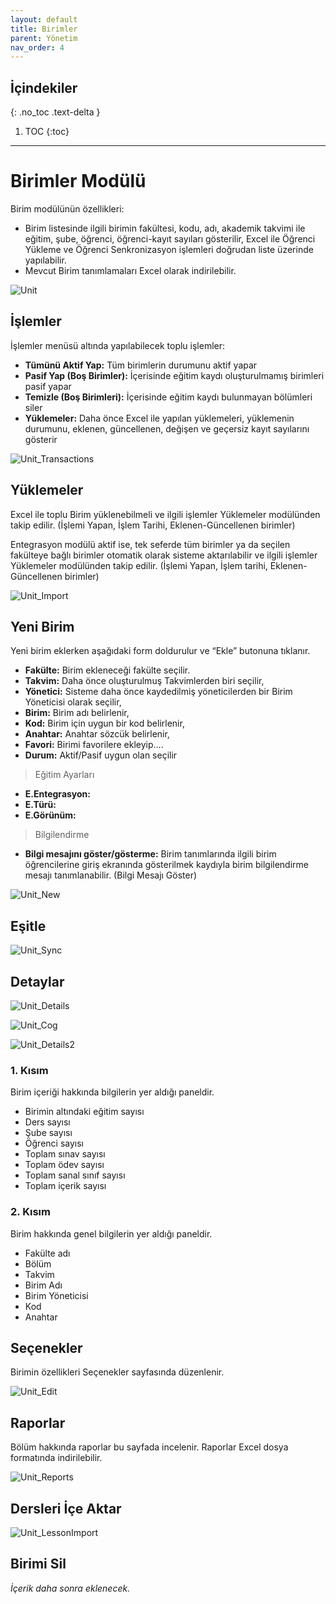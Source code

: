 ```yaml
---
layout: default
title: Birimler
parent: Yönetim
nav_order: 4
---
```


## İçindekiler
{: .no_toc .text-delta }

1. TOC
{:toc}

---

# Birimler Modülü

Birim modülünün özellikleri:

* Birim listesinde ilgili birimin fakültesi, kodu, adı, akademik takvimi ile eğitim, şube, öğrenci, öğrenci-kayıt sayıları gösterilir, Excel ile Öğrenci Yükleme ve Öğrenci Senkronizasyon işlemleri doğrudan liste üzerinde yapılabilir.
* Mevcut Birim tanımlamaları Excel olarak indirilebilir.

![Unit](/docs.toltekcampus.com/media/modules/unit/unit.png)

## İşlemler

İşlemler menüsü altında yapılabilecek toplu işlemler:

* **Tümünü Aktif Yap:** Tüm birimlerin durumunu aktif yapar
* **Pasif Yap (Boş Birimler):** İçerisinde eğitim kaydı oluşturulmamış birimleri pasif yapar
* **Temizle (Boş Birimleri):** İçerisinde eğitim kaydı bulunmayan bölümleri siler
* **Yüklemeler:** Daha önce Excel ile yapılan yüklemeleri, yüklemenin durumunu, eklenen, güncellenen, değişen ve geçersiz kayıt sayılarını gösterir

![Unit_Transactions](/docs.toltekcampus.com/media/modules/unit/unit_transactions.png)

## Yüklemeler

Excel ile toplu Birim yüklenebilmeli ve ilgili işlemler Yüklemeler modülünden takip edilir. (İşlemi Yapan, İşlem Tarihi, Eklenen-Güncellenen birimler)

Entegrasyon modülü aktif ise, tek seferde tüm birimler ya da seçilen fakülteye bağlı birimler otomatik olarak sisteme aktarılabilir ve ilgili işlemler Yüklemeler modülünden takip edilir. (İşlemi Yapan, İşlem tarihi, Eklenen-Güncellenen birimler)

![Unit_Import](/docs.toltekcampus.com/media/modules/unit/unit_import.png)

## Yeni Birim

Yeni birim eklerken aşağıdaki form doldurulur ve “Ekle” butonuna tıklanır.

* **Fakülte:** Birim ekleneceği fakülte seçilir.
* **Takvim:** Daha önce oluşturulmuş Takvimlerden biri seçilir,
* **Yönetici:** Sisteme daha önce kaydedilmiş yöneticilerden bir Birim Yöneticisi olarak seçilir,
* **Birim:** Birim adı belirlenir,
* **Kod:** Birim için uygun bir kod belirlenir,
* **Anahtar:** Anahtar sözcük belirlenir,
* **Favori:** Birimi favorilere ekleyip….
* **Durum:** Aktif/Pasif uygun olan seçilir

> Eğitim Ayarları

* **E.Entegrasyon:**
* **E.Türü:**
* **E.Görünüm:**

> Bilgilendirme

* **Bilgi mesajını göster/gösterme:** Birim tanımlarında ilgili birim öğrencilerine giriş ekranında gösterilmek kaydıyla birim bilgilendirme mesajı tanımlanabilir. (Bilgi Mesajı Göster)

![Unit_New](/docs.toltekcampus.com/media/modules/unit/unit_new.png)

## Eşitle

![Unit_Sync](/docs.toltekcampus.com/media/modules/unit/unit_sync.png)

## Detaylar

![Unit_Details](/docs.toltekcampus.com/media/modules/unit/unit_details.png)

![Unit_Cog](/docs.toltekcampus.com/media/modules/unit/unit_cog.png)

![Unit_Details2](/docs.toltekcampus.com/media/modules/unit/unit_details2.png)

### 1. Kısım

Birim içeriği hakkında bilgilerin yer aldığı paneldir.
 
* Birimin altındaki eğitim sayısı
* Ders sayısı
* Şube sayısı
* Öğrenci sayısı
* Toplam sınav sayısı
* Toplam ödev sayısı
* Toplam sanal sınıf sayısı
* Toplam içerik sayısı

### 2. Kısım

Birim hakkında genel bilgilerin yer aldığı paneldir.

* Fakülte adı
* Bölüm
* Takvim
* Birim Adı
* Birim Yöneticisi
* Kod
* Anahtar

## Seçenekler

Birimin özellikleri Seçenekler sayfasında düzenlenir.

![Unit_Edit](/docs.toltekcampus.com/media/modules/unit/unit_edit.png)

## Raporlar

Bölüm hakkında raporlar bu sayfada incelenir. Raporlar Excel dosya formatında indirilebilir.

![Unit_Reports](/docs.toltekcampus.com/media/modules/unit/unit_reports.png)

## Dersleri İçe Aktar

![Unit_LessonImport](/docs.toltekcampus.com/media/modules/unit/unit_lessonimport.png)

## Birimi Sil

_İçerik daha sonra eklenecek._

